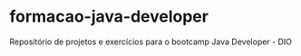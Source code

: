 # formacao-java-developer
Repositório de projetos e exercícios para o bootcamp Java Developer - DIO
